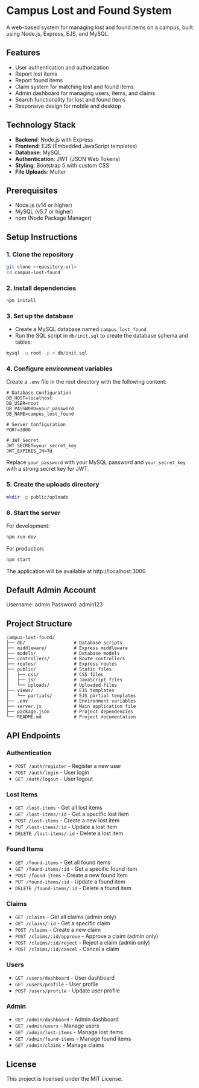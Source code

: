# Campus Lost and Found System

A web-based system for managing lost and found items on a campus, built using Node.js, Express, EJS, and MySQL.

## Features

- User authentication and authorization
- Report lost items
- Report found items
- Claim system for matching lost and found items
- Admin dashboard for managing users, items, and claims
- Search functionality for lost and found items
- Responsive design for mobile and desktop

## Technology Stack

- **Backend**: Node.js with Express
- **Frontend**: EJS (Embedded JavaScript templates)
- **Database**: MySQL
- **Authentication**: JWT (JSON Web Tokens)
- **Styling**: Bootstrap 5 with custom CSS
- **File Uploads**: Multer

## Prerequisites

- Node.js (v14 or higher)
- MySQL (v5.7 or higher)
- npm (Node Package Manager)

## Setup Instructions

### 1. Clone the repository

```bash
git clone <repository-url>
cd campus-lost-found
```

### 2. Install dependencies

```bash
npm install
```

### 3. Set up the database

- Create a MySQL database named `campus_lost_found`
- Run the SQL script in `db/init.sql` to create the database schema and tables:

```bash
mysql -u root -p < db/init.sql
```

### 4. Configure environment variables

Create a `.env` file in the root directory with the following content:

```env
# Database Configuration
DB_HOST=localhost
DB_USER=root
DB_PASSWORD=your_password
DB_NAME=campus_lost_found

# Server Configuration
PORT=3000

# JWT Secret
JWT_SECRET=your_secret_key
JWT_EXPIRES_IN=7d
```

Replace `your_password` with your MySQL password and `your_secret_key` with a strong secret key for JWT.

### 5. Create the uploads directory

```bash
mkdir -p public/uploads
```

### 6. Start the server

For development:
```bash
npm run dev
```

For production:
```bash
npm start
```

The application will be available at http://localhost:3000

## Default Admin Account

Username: admin
Password: admin123

## Project Structure

```
campus-lost-found/
├── db/                  # Database scripts
├── middleware/          # Express middleware
├── models/              # Database models
├── controllers/         # Route controllers
├── routes/              # Express routes
├── public/              # Static files
│   ├── css/             # CSS files
│   ├── js/              # JavaScript files
│   └── uploads/         # Uploaded files
├── views/               # EJS templates
│   └── partials/        # EJS partial templates
├── .env                 # Environment variables
├── server.js            # Main application file
├── package.json         # Project dependencies
└── README.md            # Project documentation
```

## API Endpoints

### Authentication
- `POST /auth/register` - Register a new user
- `POST /auth/login` - User login
- `GET /auth/logout` - User logout

### Lost Items
- `GET /lost-items` - Get all lost items
- `GET /lost-items/:id` - Get a specific lost item
- `POST /lost-items` - Create a new lost item
- `PUT /lost-items/:id` - Update a lost item
- `DELETE /lost-items/:id` - Delete a lost item

### Found Items
- `GET /found-items` - Get all found items
- `GET /found-items/:id` - Get a specific found item
- `POST /found-items` - Create a new found item
- `PUT /found-items/:id` - Update a found item
- `DELETE /found-items/:id` - Delete a found item

### Claims
- `GET /claims` - Get all claims (admin only)
- `GET /claims/:id` - Get a specific claim
- `POST /claims` - Create a new claim
- `POST /claims/:id/approve` - Approve a claim (admin only)
- `POST /claims/:id/reject` - Reject a claim (admin only)
- `POST /claims/:id/cancel` - Cancel a claim

### Users
- `GET /users/dashboard` - User dashboard
- `GET /users/profile` - User profile
- `POST /users/profile` - Update user profile

### Admin
- `GET /admin/dashboard` - Admin dashboard
- `GET /admin/users` - Manage users
- `GET /admin/lost-items` - Manage lost items
- `GET /admin/found-items` - Manage found items
- `GET /admin/claims` - Manage claims

## License

This project is licensed under the MIT License. 
